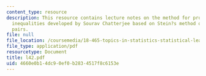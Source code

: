 ```yaml
---
content_type: resource
description: This resource contains lecture notes on the method for proving concentration
  inequalities developed by Sourav Chatterjee based on Stein?s method of exchangeable
  pairs.
file: null
file_location: /coursemedia/18-465-topics-in-statistics-statistical-learning-theory-spring-2007/4660e0b14dc90ef0b2834517f8c6153e_l42.pdf
file_type: application/pdf
resourcetype: Document
title: l42.pdf
uid: 4660e0b1-4dc9-0ef0-b283-4517f8c6153e
---
```

